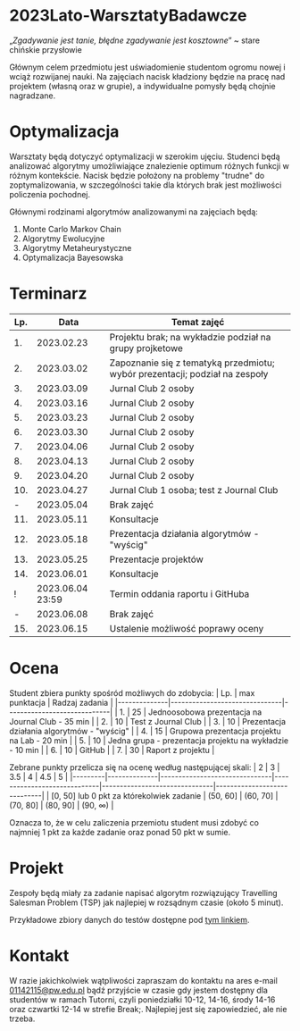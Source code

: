 # 2023Lato-WarsztatyBadawcze

„*Zgadywanie jest tanie, błędne zgadywanie jest kosztowne*” ~ stare chińskie przysłowie

Głównym celem przedmiotu jest uświadomienie studentom ogromu nowej i wciąż rozwijanej nauki. Na zajęciach nacisk kładziony będzie na pracę nad projektem (własną oraz w grupie), a indywidualne pomysły będą chojnie nagradzane.

# Optymalizacja

Warsztaty będą dotyczyć optymalizacji w szerokim ujęciu. Studenci będą analizować algorytmy umożliwiające znalezienie optimum różnych funkcji w różnym kontekście. Nacisk będzie położony na problemy "trudne" do zoptymalizowania, w szczególności takie dla których brak jest możliwości policzenia pochodnej.

Głównymi rodzinami algorytmów analizowanymi na zajęciach będą:
1. Monte Carlo Markov Chain
2. Algorytmy Ewolucyjne
3. Algorytmy Metaheurystyczne
4. Optymalizacja Bayesowska

# Terminarz

|        Lp.        |Data                          |Temat zajęć                         |
|--------------|-------------------------------|-----------------------------|
|1.|2023.02.23|Projektu brak; na wykładzie podział na grupy projketowe|
|2.|2023.03.02|Zapoznanie się z tematyką przedmiotu; wybór prezentacji; podział na zespoły|
|3.|2023.03.09|Jurnal Club 2 osoby|
|4.|2023.03.16|Jurnal Club 2 osoby|
|5.|2023.03.23|Jurnal Club 2 osoby|
|6.|2023.03.30|Jurnal Club 2 osoby|
|7.|2023.04.06|Jurnal Club 2 osoby|
|8.|2023.04.13|Jurnal Club 2 osoby|
|9.|2023.04.20|Jurnal Club 2 osoby|
|10.|2023.04.27|Jurnal Club 1 osoba; test z Journal Club|
|-|2023.05.04|Brak zajęć|
|11.|2023.05.11|Konsultacje|
|12.|2023.05.18|Prezentacja działania algorytmów - "wyścig"|
|13.|2023.05.25|Prezentacje projektów|
|14.|2023.06.01|Konsultacje|
|!|2023.06.04 23:59|Termin oddania raportu i GitHuba|
|-|2023.06.08|Brak zajęć|
|15.|2023.06.15|Ustalenie możliwość poprawy oceny|

# Ocena

Student zbiera punkty spośród możliwych do zdobycia:
| Lp. | max punktacja | Radzaj zadania |
|--------------|-------------------------------|-----------------------------|
| 1. | 25 | Jednoosobowa prezentacja na Journal Club - 35 min |
| 2. | 10 | Test z Journal Club |
| 3. | 10 | Prezentacja działania algorytmów - "wyścig" |
| 4. | 15 | Grupowa prezentacja projektu na Lab - 20 min |
| 5. | 10 | Jedna grupa - prezentacja projektu na wykładzie - 10 min |
| 6. | 10 | GitHub |
| 7. | 30 | Raport z projektu |

Zebrane punkty przelicza się na ocenę według następującej skali:
| 2 | 3 | 3.5 | 4 | 4.5 | 5 |
|---------|--------------|-------------------------------|-----------------------------|-------------------------------|-----------------------------|
| [0, 50] lub 0 pkt za którekolwiek zadanie | (50, 60] | (60, 70] | (70, 80] | (80, 90] | (90, $\infty$) |

Oznacza to, że w celu zaliczenia przemiotu student musi zdobyć co najmniej 1 pkt za każde zadanie oraz ponad 50 pkt w sumie.

# Projekt

Zespoły będą miały za zadanie napisać algorytm rozwiązujący Travelling Salesman Problem (TSP) jak najlepiej w rozsądnym czasie (około 5 minut).

Przykładowe zbiory danych do testów dostępne pod [tym linkiem](http://comopt.ifi.uni-heidelberg.de/software/TSPLIB95/tsp/).

# Kontakt

W razie jakichkolwiek wątpliwości zapraszam do kontaktu na ares e-mail 01142115@pw.edu.pl bądź przyjście w czasie gdy jestem dostępny dla studentów w ramach Tutorni, czyli poniedziałki 10-12, 14-16, środy 14-16 oraz czwartki 12-14 w strefie Break;. Najlepiej jest się zapowiedzieć, ale nie trzeba.

